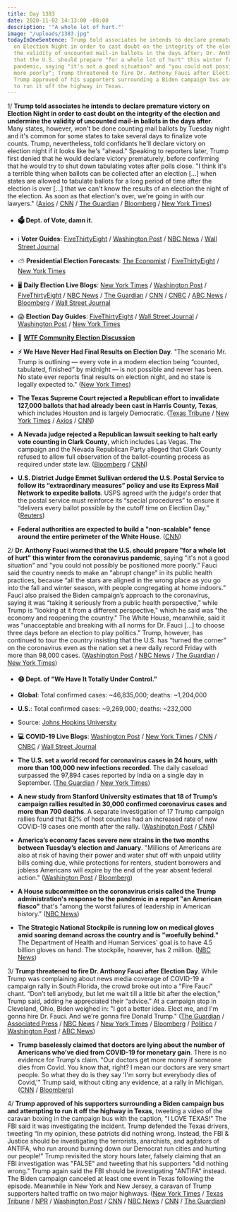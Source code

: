```yaml
---
title: Day 1383
date: 2020-11-02 14:13:00 -08:00
description: '"A whole lot of hurt."'
image: "/uploads/1383.jpg"
todayInOneSentence: Trump told associates he intends to declare premature victory
  on Election Night in order to cast doubt on the integrity of the election and undermine
  the validity of uncounted mail-in ballots in the days after; Dr. Anthony Fauci warned
  that the U.S. should prepare "for a whole lot of hurt" this winter from the coronavirus
  pandemic, saying "it's not a good situation" and "you could not possibly be positioned
  more poorly"; Trump threatened to fire Dr. Anthony Fauci after Election Day; and
  Trump approved of his supporters surrounding a Biden campaign bus and attempting
  to run it off the highway in Texas.
---
```


1/ **Trump told associates he intends to declare premature victory on Election Night in order to cast doubt on the integrity of the election and undermine the validity of uncounted mail-in ballots in the days after**. Many states, however, won't be done counting mail ballots by Tuesday night and it's common for some states to take several days to finalize vote counts. Trump, nevertheless, told confidants he'll declare victory on election night if it looks like he's "ahead." Speaking to reporters later, Trump first denied that he would declare victory prematurely, before confirming that he would try to shut down tabulating votes after polls close. "I think it's a terrible thing when ballots can be collected after an election \[...\] when states are allowed to tabulate ballots for a long period of time after the election is over \[...\] that we can't know the results of an election the night of the election. As soon as that election's over, we're going in with our lawyers." ([Axios](https://www.axios.com/trump-claim-election-victory-ballots-97eb12b9-5e35-402f-9ea3-0ccfb47f613f.html) / [CNN](https://www.cnn.com/2020/11/02/politics/election-2020-donald-trump-joe-biden-kamala-harris-battleground-states/index.html) / [The Guardian](https://www.theguardian.com/us-news/2020/nov/01/donald-trump-us-election-final-campaign-sprint) / [Bloomberg](https://www.bloomberg.com/news/articles/2020-11-01/biden-warns-trump-against-declaring-an-early-white-house-victory?sref=MIBMEEoj) / [New York Times](https://www.nytimes.com/2020/10/31/us/politics/trump-dismisses-virus-coverage-and-biden-dismisses-virus-leadership-this-week-in-the-2020-race.html?smid=tw-nytimes&smtyp=cur))

* #### 🗳 Dept. of Vote, damn it.

* ℹ️ **Voter Guides**: [FiveThirtyEight](https://projects.fivethirtyeight.com/how-to-vote-2020/) / [Washington Post](https://www.washingtonpost.com/elections/2020/how-to-vote/) / [NBC News](https://www.nbcnews.com/specials/plan-your-vote-state-by-state-guide-voting-by-mail-early-in-person-voting-election/index.html?cid=bc_npd_nn_ms_np-1_200816) / [Wall Street Journal](https://www.wsj.com/articles/how-to-vote-by-mail-in-every-state-11597840923)

* ⛅️ **Presidential Election Forecasts**: [The Economist](https://projects.economist.com/us-2020-forecast/president) / [FiveThirtyEight](https://projects.fivethirtyeight.com/2020-election-forecast/?cid=rrpromo) / [New York Times](https://www.nytimes.com/live/2020/presidential-polls-trump-biden)

* 🖥 **Daily Election Live Blogs**:  [New York Times](https://www.nytimes.com/live/2020/11/02/us/trump-biden-election) / [Washington Post](https://www.washingtonpost.com/elections/2020/11/02/trump-biden-live-updates/) / [FiveThirtyEight](https://fivethirtyeight.com/live-blog/trump-biden-votes/) / [NBC News](https://www.nbcnews.com/politics/2020-election/live-blog/2020-11-02-trump-biden-election-n1245713) / [The Guardian](https://www.theguardian.com/us-news/live/2020/nov/02/us-election-2020-live-updates-president-donald-trump-joe-biden-kamala-harris-latest-news-update) / [CNN](https://www.cnn.com/politics/live-news/us-election-news-11-02-2020/index.html) / [CNBC](https://www.cnbc.com/2020/11/02/election-2020-live-updates-trump-biden.html) / [ABC News](https://abcnews.go.com/Politics/live-updates/2020-election-campaign/?id=73960671) / [Bloomberg](https://www.bloomberg.com/news/articles/2020-11-02/biden-maintains-lead-in-crucial-pennsylvania-campaign-update?srnd=politics-vp&sref=MIBMEEoj) / [Wall Street Journal](https://www.wsj.com/livecoverage/election-live-updates-trump-biden-2020-11-02?mod=hp_theme_election-2020-ribbon)

* 😱 **Election Day Guides**: [FiveThirtyEight](https://projects.fivethirtyeight.com/election-results-timing/) / [Wall Street Journal](https://www.wsj.com/articles/election-2020-a-guide-to-what-you-need-to-know-11604242802?mod=hp_theme_election-2020-ribbon) / [Washington Post](https://www.washingtonpost.com/politics/2020/10/26/timing-election-results/?itid=sf_elections_election-top-table) / [New York Times](https://www.nytimes.com/interactive/2020/10/27/upshot/election-results-timing.html)

* 💬 **[WTF Community Election Discussion](https://talk.whatthefuckjusthappenedtoday.com/t/2020-general-election-trump-vs-biden/5758)**

* **⚡️ We Have Never Had Final Results on Election Day**. "The scenario Mr. Trump is outlining — every vote in a modern election being “counted, tabulated, finished” by midnight — is not possible and never has been. No state ever reports final results on election night, and no state is legally expected to." ([New York Times](https://www.nytimes.com/2020/11/01/us/politics/trump-ballot-counting-election.html))

* **The Texas Supreme Court rejected a Republican effort to invalidate 127,000 ballots that had already been cast in Harris County, Texas**, which includes Houston and is largely Democratic. ([Texas Tribune](https://www.texastribune.org/2020/11/01/texas-drive-thru-votes-harris-county/) / [New York Times](https://www.nytimes.com/2020/11/01/us/politics/texas-harris-county-votes-republicans.html) / [Axios](https://www.axios.com/texas-harris-county-drive-thru-voting-5a874c81-b927-48e7-8dcb-3bc1d5d76f6b.html?stream=politics) / [CNN](https://www.cnn.com/2020/11/01/politics/harris-county-texas-drive-thru-voting/index.html))

* **A Nevada judge rejected a Republican lawsuit seeking to halt early vote counting in Clark County**, which includes Las Vegas. The campaign and the Nevada Republican Party alleged that Clark County refused to allow full observation of the ballot-counting process as required under state law. ([Bloomberg](https://www.bloomberg.com/news/articles/2020-11-02/trump-loses-nevada-suit-to-halt-ballot-count-in-observer-suit?sref=MIBMEEoj) / [CNN](https://www.cnn.com/2020/11/02/politics/nevada-las-vegas-signature-lawsuit/index.html))

* **U.S. District Judge Emmet Sullivan ordered the U.S. Postal Service to follow its “extraordinary measures” policy and use its Express Mail Network to expedite ballots**. USPS agreed with the judge's order that the postal service must reinforce its “special procedures” to ensure it “delivers every ballot possible by the cutoff time on Election Day.” ([Reuters](https://www.reuters.com/article/us-usa-election-post-office-idUSKBN27I05B))

* **Federal authorities are expected to build a "non-scalable" fence around the entire perimeter of the White House**. ([CNN](https://www.cnn.com/2020/11/02/politics/white-house-fence-erected-again/index.html))

2/ **Dr. Anthony Fauci warned that the U.S. should prepare "for a whole lot of hurt" this winter from the coronavirus pandemic**, saying "it's not a good situation" and "you could not possibly be positioned more poorly." Fauci said the country needs to make an "abrupt change" in its public health practices, because “all the stars are aligned in the wrong place as you go into the fall and winter season, with people congregating at home indoors.” Fauci also praised the Biden campaign’s approach to the coronavirus, saying it was “taking it seriously from a public health perspective,” while Trump is "looking at it from a different perspective," which he said was "the economy and reopening the country." The White House, meanwhile, said it was "unacceptable and breaking with all norms for Dr. Fauci \[...\] to choose three days before an election to play politics." Trump, however, has continued to tour the country insisting that the U.S. has “turned the corner” on the coronavirus even as the nation set a new daily record Friday with more than 98,000 cases. ([Washington Post](https://www.washingtonpost.com/politics/fauci-covid-winter-forecast/2020/10/31/e3970eb0-1b8b-11eb-bb35-2dcfdab0a345_story.html) / [NBC News](https://www.nbcnews.com/politics/donald-trump/white-house-blasts-fauci-after-he-says-u-s-poorly-n1245675) / [The Guardian](https://www.theguardian.com/world/2020/nov/01/anthony-fauci-washington-post-covid-donald-trump) / [New York Times](https://www.nytimes.com/2020/11/01/us/elections/were-in-for-a-whole-lot-of-hurt-faucis-comments-infuriate-the-white-house.html))

* #### 😷 Dept. of "We Have It Totally Under Control."

* **Global**: Total confirmed cases: \~46,835,000; deaths: \~1,204,000

* **U.S.**: Total confirmed cases: \~9,269,000; deaths: \~232,000

* Source: [Johns Hopkins University](https://coronavirus.jhu.edu/map.html)

* **💻 COVID-19 Live Blogs**: [Washington Post](https://www.washingtonpost.com/nation/2020/11/02/covid-coronavirus-updates/) / [New York Times](https://www.nytimes.com/live/2020/11/02/world/covid-19-coronavirus-updates) / [CNN](https://www.cnn.com/world/live-news/coronavirus-pandemic-11-02-20-intl/index.html) / [CNBC](https://www.cnbc.com/2020/11/02/coronavirus-live-updates.html) / [Wall Street Journal](https://www.wsj.com/livecoverage/covid-2020-11-02)

* **The U.S. set a world record for coronavirus cases in 24 hours, with more than 100,000 new infections recorded**. The daily caseload surpassed the 97,894 cases reported by India on a single day in September. ([The Guardian](https://www.theguardian.com/world/2020/oct/31/us-world-record-coronavirus-cases-24-hours) / [New York Times](https://www.nytimes.com/live/2020/10/31/world/covid-19-coronavirus#with-nearly-100000-new-cases-the-us-breaks-the-daily-record))

* **A new study from Stanford University estimates that 18 of Trump’s campaign rallies resulted in 30,000 confirmed coronavirus cases and more than 700 deaths**.  A separate investigation of 17 Trump campaign rallies found that 82% of host counties had an increased rate of new COVID-19 cases one month after the rally. ([Washington Post](https://www.washingtonpost.com/elections/2020/10/31/trump-biden-live-updates/#link-QMVN6Y4KOZCZPCB245HD7SIKMA) / [CNN](https://www.cnn.com/2020/10/29/health/covid-trump-rallies-counties-cases/index.html))

* **America’s economy faces severe new strains in the two months between Tuesday’s election and January**. "Millions of Americans are also at risk of having their power and water shut off with unpaid utility bills coming due, while protections for renters, student borrowers and jobless Americans will expire by the end of the year absent federal action." ([Washington Post](https://www.washingtonpost.com/us-policy/2020/11/02/economy-coronavirus-lame-duck/) / [Bloomberg](https://www.bloomberg.com/news/articles/2020-11-02/the-good-and-the-bad-of-the-u-s-economy-on-eve-of-election-day?srnd=politics-vp&sref=MIBMEEoj))

* **A House subcommittee on the coronavirus crisis called the Trump administration's response to the pandemic in a report "an American fiasco"** that's "among the worst failures of leadership in American history." ([NBC News](https://www.nbcnews.com/politics/2020-election/american-fiasco-house-coronavirus-oversight-report-rips-trump-admin-s-n1245373))

* **The Strategic National Stockpile is running low on medical gloves amid soaring demand across the country and is "woefully behind."** The Department of Health and Human Services' goal is to have 4.5 billion gloves on hand. The stockpile, however, has 2 million. ([NBC News](https://www.nbcnews.com/politics/politics-news/trump-admin-woefully-behind-stockpiling-medical-gloves-covid-19-surges-n1245298))

3/ **Trump threatened to fire Dr. Anthony Fauci after Election Day**. While Trump was complaining about news media coverage of COVID-19 a campaign rally in South Florida, the crowd broke out into a "Fire Fauci" chant. “Don’t tell anybody, but let me wait till a little bit after the election,” Trump said, adding he appreciated their “advice.” At a campaign stop in Cleveland, Ohio, Biden weighed in: "I got a better idea. Elect me, and I'm gonna hire Dr. Fauci. And we're gonna fire Donald Trump." ([The Guardian](https://www.theguardian.com/world/2020/nov/02/donald-trump-threatens-to-fire-anthony-fauci-after-us-election) / [Associated Press](https://apnews.com/article/election-2020-donald-trump-pandemics-virus-outbreak-anthony-fauci-57c804db048aa7f1c99f227b495f52e6) / [NBC News](https://www.nbcnews.com/politics/2020-election/trump-suggests-he-might-fire-fauci-after-election-n1245735) / [New York Times](https://www.nytimes.com/2020/11/02/us/politics/at-late-night-rally-trump-suggests-he-may-fire-fauci-after-the-election.html) / [Bloomberg](https://www.bloomberg.com/news/articles/2020-11-02/-fire-fauci-chant-erupts-at-trump-rally-as-tensions-simmer?sref=MIBMEEoj) / [Politico](https://www.politico.com/news/2020/11/02/trump-fire-fauci-after-election-day-433807) / [Washington Post](https://www.washingtonpost.com/nation/2020/11/02/trump-fauci-suggests-firing-election/) / [ABC News](https://abcnews.go.com/Politics/live-updates/2020-election-campaign/?id=73960671#73975046))

* **Trump baselessly claimed that doctors are lying about the number of Americans who’ve died from COVID-19 for monetary gain**. There is no evidence for Trump's claim. "Our doctors get more money if someone dies from Covid. You know that, right? I mean our doctors are very smart people. So what they do is they say 'I'm sorry but everybody dies of Covid,'" Trump said, without citing any evidence, at a rally in Michigan. ([CNN](https://www.cnn.com/2020/10/30/politics/trump-doctors-covid/index.html) / [Bloomberg](https://www.bloomberg.com/news/articles/2020-10-30/trump-claims-at-rally-doctors-lie-about-virus-deaths-for-money?srnd=premium&sref=MIBMEEoj))

4/ **Trump approved of his supporters surrounding a Biden campaign bus and attempting to run it off the highway in Texas**, tweeting a video of the caravan boxing in the campaign bus with the caption, "I LOVE TEXAS!" The FBI said it was investigating the incident. Trump defended the Texas drivers, tweeting “In my opinion, these patriots did nothing wrong. Instead, the FBI & Justice should be investigating the terrorists, anarchists, and agitators of ANTIFA, who run around burning down our Democrat run cities and hurting our people!” Trump revisited the story hours later, falsely claiming that an FBI investigation was "FALSE" and tweeting that his supporters "did nothing wrong." Trump again said the FBI should be investigating "ANTIFA" instead. The Biden campaign canceled at least one event in Texas following the episode. Meanwhile in New York and New Jersey, a caravan of Trump supporters halted traffic on two major highways. ([New York Times](https://www.nytimes.com/2020/11/01/us/elections/trump-defends-texas-drivers-who-surrounded-biden-bus-while-the-presidents-supporters-block-traffic-in-new-york-and-new-jersey.html) / [Texas Tribune](https://www.texastribune.org/2020/10/31/biden-trump-texas-bus/) / [NPR](https://www.npr.org/2020/11/01/930083915/trump-speaks-fondly-of-supporters-protecting-biden-bus-in-texas) / [Washington Post](https://www.washingtonpost.com/elections/2020/10/31/trump-biden-live-updates/#link-AFJWJYSLXREBLDGCMHTICTBYHU) / [CNN](https://www.cnn.com/2020/11/01/politics/fbi-investigating-biden-bus-trump/index.html) / [NBC News](https://www.nbcnews.com/politics/2020-election/trump-lashes-out-after-fbi-announces-investigation-biden-bus-incident-n1245728) / [CNN](https://www.cnn.com/2020/10/31/politics/biden-bus-2020-campaign-texas-trump-supporters/index.html) / [The Guardian](https://www.theguardian.com/us-news/live/2020/nov/02/us-election-2020-live-updates-president-donald-trump-joe-biden-kamala-harris-latest-news-update?page=with:block-5fa023588f08144a052802b2#block-5fa023588f08144a052802b2))
